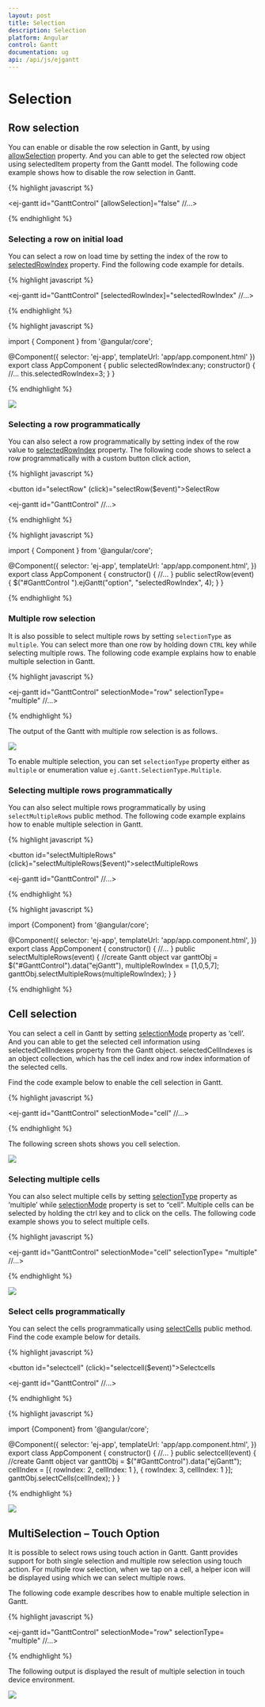 ```yaml
---
layout: post
title: Selection
description: Selection
platform: Angular
control: Gantt
documentation: ug
api: /api/js/ejgantt
---
```

# Selection

## Row selection

You can enable or disable the row selection in Gantt, by using [allowSelection](/api/js/ejgantt#members:allowselection) property. And you can able to get the selected row object using selectedItem property from the Gantt model. The following code example shows how to disable the row selection in Gantt.


{% highlight javascript %}

<ej-gantt id="GanttControl" [allowSelection]="false"
    //...>
</ej-gantt>

{% endhighlight %}

### Selecting a row on initial load

You can select a row on load time by setting the index of the row to [selectedRowIndex](/api/js/ejgantt#members:selectedrowindex) property. Find the following code example for details.

{% highlight javascript %}

<ej-gantt id="GanttControl" [selectedRowIndex]="selectedRowIndex"
    //...>
</ej-gantt>

{% endhighlight %}

{% highlight javascript %}

import { Component } from '@angular/core';

@Component({
  selector: 'ej-app',
    templateUrl: 'app/app.component.html'
})
export class AppComponent {
  public selectedRowIndex:any;
  constructor() {
   //...
   this.selectedRowIndex=3;
  }
}

{% endhighlight %}

![](Selection_images/Selection_img1.png)

### Selecting a row programmatically 

You can also select a row programmatically by setting index of the row value to [selectedRowIndex](/api/js/ejgantt#members:selectedrowindex) property. The following code shows to select a row programmatically with a custom button click action,

{% highlight javascript %}

<button id="selectRow" (click)="selectRow($event)">SelectRow</button>

<ej-gantt id="GanttControl"
    //...>
</ej-gantt>

{% endhighlight %}

{% highlight javascript %}

import { Component } from '@angular/core';

@Component({
  selector: 'ej-app',
    templateUrl: 'app/app.component.html',
})
export class AppComponent {
  constructor() {
   //...
  }
   public selectRow(event) {
         $("#GanttControl ").ejGantt("option", "selectedRowIndex", 4);
    }
}

{% endhighlight %}

### Multiple row selection

It is also possible to select multiple rows by setting `selectionType` as `multiple`. You can select more than one row by holding down `CTRL` key while selecting multiple rows.
The following code example explains how to enable multiple selection in Gantt.

{% highlight javascript %}

<ej-gantt id="GanttControl" selectionMode="row" selectionType= "multiple"
    //...>
</ej-gantt>

{% endhighlight %}

The output of the Gantt with multiple row selection is as follows.

![](/js/Gantt/Selection_images/Selection_img5.png)

To enable multiple selection, you can set `selectionType` property either as `multiple` or enumeration value `ej.Gantt.SelectionType.Multiple`.

### Selecting multiple rows programmatically 

You can also select multiple rows programmatically  by using `selectMultipleRows` public method. The following code example explains how to enable multiple selection in Gantt.

{% highlight javascript %}

<button id="selectMultipleRows" (click)="selectMultipleRows($event)">selectMultipleRows</button>

<ej-gantt id="GanttControl"
    //...>
</ej-gantt>

{% endhighlight %}

{% highlight javascript %}

import {Component} from '@angular/core';

@Component({
    selector: 'ej-app',
    templateUrl: 'app/app.component.html',
})
export class AppComponent {
    constructor() {
        //...
    }
    public selectMultipleRows(event) {
        //create Gantt object
        var ganttObj = $("#GanttControl").data("ejGantt"),
        multipleRowIndex = [1,0,5,7];   
        ganttObj.selectMultipleRows(multipleRowIndex);
    }
}

{% endhighlight %}

## Cell selection

You can select a cell in Gantt by setting [selectionMode](/api/js/ejgantt#members:selectionmode) property as ‘cell’. And you can able to get the selected cell information using selectedCellIndexes property from the Gantt object. selectedCellIndexes is an object collection, which has the cell index and row index information of the selected cells.

Find the code example below to enable the cell selection in Gantt. 

{% highlight javascript %}

<ej-gantt id="GanttControl" selectionMode="cell"
    //...>
</ej-gantt>

{% endhighlight %}

The following screen shots shows you cell selection.

![](Selection_images/Selection_img2.png)

### Selecting multiple cells

You can also select multiple cells by setting [selectionType](/api/js/ejgantt#members:selectiontype) property as ‘multiple’ while [selectionMode](/api/js/ejgantt#members:selectionmode) property is set to “cell”. Multiple cells can be selected by holding the ctrl key and to click on the cells. The following code example shows you to select multiple cells.

{% highlight javascript %}

<ej-gantt id="GanttControl" selectionMode="cell" selectionType= "multiple"
    //...>
</ej-gantt>

{% endhighlight %}

![](Selection_images/Selection_img3.png)

### Select cells programmatically 

You can select the cells programmatically using [selectCells](/api/js/ejgantt#methods:selectcells) public method. Find the code example below for details.

{% highlight javascript %}

<button id="selectcell" (click)="selectcell($event)">Selectcells</button>

<ej-gantt id="GanttControl"
    //...>
</ej-gantt>

{% endhighlight %}

{% highlight javascript %}

import {Component} from '@angular/core';

@Component({
    selector: 'ej-app',
    templateUrl: 'app/app.component.html',
})
export class AppComponent {
    constructor() {
        //...
    }
    public selectcell(event) {
        //create Gantt object
        var ganttObj = $("#GanttControl").data("ejGantt");
        cellIndex = [{
            rowIndex: 2,
            cellIndex: 1
        }, {
            rowIndex: 3,
            cellIndex: 1
        }];
        ganttObj.selectCells(cellIndex);
    }
}

{% endhighlight %}


![](Selection_images/Selection_img4.png)

## MultiSelection – Touch Option

It is possible to select rows using touch action in Gantt. Gantt provides support for both single selection and multiple row selection using touch action. For multiple row selection, when we tap on a cell, a helper icon will be displayed using which we can select multiple rows.

The following code example describes how to enable multiple selection in Gantt.

{% highlight javascript %}

<ej-gantt id="GanttControl" selectionMode="row" selectionType= "multiple"
    //...>
</ej-gantt>

{% endhighlight %}

The following output is displayed the result of multiple selection in touch device environment.

![](/js/Gantt/Selection_images/Selection_img6.png)